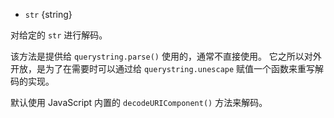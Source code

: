 <!-- YAML
added: v0.1.25
-->
* `str` {string}

对给定的 `str` 进行解码。

该方法是提供给 `querystring.parse()` 使用的，通常不直接使用。
它之所以对外开放，是为了在需要时可以通过给 `querystring.unescape` 赋值一个函数来重写解码的实现。

默认使用 JavaScript 内置的 `decodeURIComponent()` 方法来解码。


